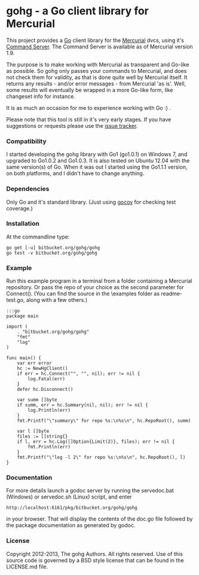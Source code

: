 # gohg - a Go client library for Mercurial

This project provides a [Go](http://golang.org) client library for the
[Mercurial](http://mercurial.selenic.com) dvcs, using it's
[Command Server](http://mercurial.selenic.com/wiki/CommandServer).
The Command Server is available as of Mercurial version 1.9.

The purpose is to make working with Mercurial as transparent and Go-like as
possible. So gohg only passes your commands to Mercurial, and does not check
them for validity, as that is done quite well by Mercurial itself.
It returns any results - and/or error messages - from Mercurial 'as is'.
Well, some results will eventually be wrapped in a more Go-like form, like
changeset info for instance.

It is as much an occasion for me to experience working with Go :) .

Please note that this tool is still in it's very early stages.
If you have suggestions or requests please use the
[issue tracker](https://bitbucket.org/gohg/gohg/issues?status=new&status=open).

### Compatibility

I started developing the gohg library with Go1 (go1.0.1) on Windows 7,
and upgraded to Go1.0.2 and Go1.0.3.
It is also tested on Ubuntu 12.04 with the same version(s) of Go.
When it was out I started using the Go1.1.1 version, on both platforms, and I
didn't have to change anything.

### Dependencies

Only Go and it's standard library. (Just using
[gocov](https://github.com/axw/gocov) for checking test coverage.)

### Installation

At the commandline type:

    go get [-u] bitbucket.org/gohg/gohg
    go test -v bitbucket.org/gohg/gohg

### Example

Run this example program in a terminal from a folder containing a Mercurial
repository. Or pass the repo of your choice as the second parameter for
Connect(). (You can find the source in the \examples folder as readme-test.go,
along with a few others.)

    :::go
    package main

    import (
        . "bitbucket.org/gohg/gohg"
        "fmt"
        "log"
    )

    func main() {
        var err error
        hc := NewHgClient()
        if err = hc.Connect("", "", nil); err != nil {
            log.Fatal(err)
        }
        defer hc.Disconnect()

        var summ []byte
        if summ, err = hc.Summary(nil, nil); err != nil {
            log.Println(err)
        }
        fmt.Printf("\"summary\" for repo %s:\n%s\n", hc.RepoRoot(), summ)

        var l []byte
        files := []string{}
        if l, err = hc.Log([]Option{Limit(2)}, files); err != nil {
            fmt.Println(err)
        }
        fmt.Printf("\"log -l 2\" for repo %s:\n%s\n", hc.RepoRoot(), l)
    }

### Documentation

For more details launch a godoc server by running the servedoc.bat (Windows)
or servedoc.sh (Linux) script, and enter

    http://localhost:6161/pkg/bitbucket.org/gohg/gohg

in your browser.
That will display the contents of the doc.go file followed by the package
documentation as generated by godoc.

### License

Copyright 2012-2013, The gohg Authors. All rights reserved.
Use of this source code is governed by a BSD style license
that can be found in the LICENSE.md file.
